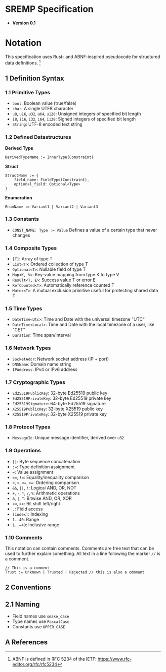 # SREMP Specification

- **Version 0.1**

# Notation

This specification uses Rust- and ABNF-inspired pseudocode for structured data definitions. [^1]

## 1 Definition Syntax

### 1.1 Primitive Types

- `bool`: Boolean value (true/false)
- `char`: A single UTF8 character
- `u8`, `u16`, `u32`, `u64`, `u128`: Unsigned integers of specified bit length
- `i8`, `i16`, `i32`, `i64`, `i128`: Signed integers of specified bit length
- `String`: UTF-8 encoded text string

### 1.2 Defined Datastructures

**Derived Type**

```
DerivedTypeName := InnerType(Constraint)
```

**Struct**

```
StructName := {
    field_name: FieldType(Constraint),
    optional_field: Optional<Type>
}
```

**Enumeration**

```
EnumName := Variant1 | Variant2 | Variant3
```

### 1.3 Constants

- `CONST_NAME: Type := Value` Defines a value of a certain type that never changes

### 1.4 Composite Types

- `[T]`: Array of type T
- `List<T>`: Ordered collection of type T
- `Optional<T>`: Nullable field of type T
- `Map<K, V>`: Key-value mapping from type K to type V
- `Result<T, E>`: Success value T or error E
- `RefCounted<T>`: Automatically reference counted T
- `Mutex<T>`: A mutual exclusion primitive useful for protecting shared data T

### 1.5 Time Types

- `DateTime<Utc>`: Time and Date with the universal timezone "UTC"
- `DateTime<Local>`: Time and Date with the local timezone of a user, like "CET"
- `Duration`: Time span/interval

### 1.6 Network Types

- `SocketAddr`: Network socket address (IP + port)
- `DNSName`: Domain name string
- `IPAddress`: IPv4 or IPv6 address

### 1.7 Cryptographic Types

- `Ed25519PublicKey`: 32-byte Ed25519 public key
- `Ed25519PrivateKey`: 32-byte Ed25519 private key
- `Ed25519Signature`: 64-byte Ed25519 signature
- `X25519PublicKey`: 32-byte X25519 public key
- `X25519PrivateKey`: 32-byte X25519 private key

### 1.8 Protocol Types

- `MessageId`: Unique message identifier, derived over `u32`

### 1.9 Operations

- `||`: Byte sequence concatenation
- `:=`: Type definition assignment
- `=`: Value assignment
- `==`, `!=`: Equality/inequality comparison
- `<`, `>`, `<=`, `>=`: Ordering comparison
- `&&`, `||`, `!`: Logical AND, OR, NOT
- `+`, `-`, `*`, `/`, `%`: Arithmetic operations
- `&`, `|`, `^`: Bitwise AND, OR, XOR
- `<<`, `>>`: Bit shift left/right
- `.`: Field access
- `[index]`: Indexing
- `1..40`: Range
- `1..=40`: Inclusive range

### 1.10 Comments

This notation can contain comments. Comments are free text that can be used
to further explain something. All text in a line following the marker `//`
is a comment.

```
// This is a comment
Trust := Unknown | Trusted | Rejected // this is also a comment
```

## 2 Conventions

## 2.1 Naming

- Field names use `snake_case`
- Type names use `PascalCase`
- Constants use `UPPER_CASE`

## A References

[^1]: ABNF is defined in RFC 5234 of the IETF: <https://www.rfc-editor.org/rfc/rfc5234>
